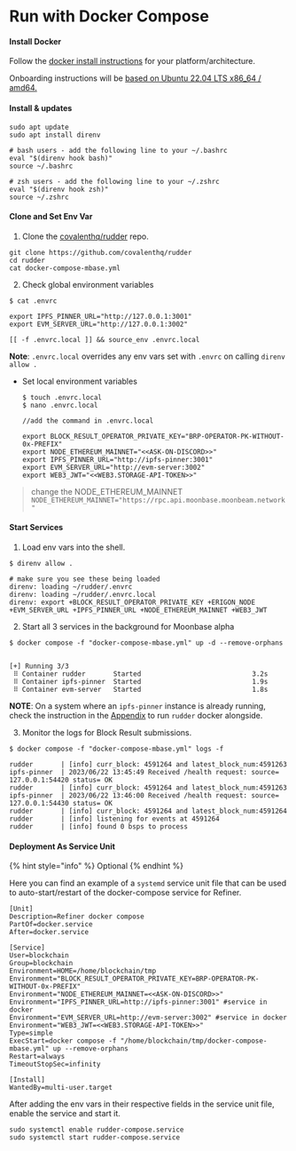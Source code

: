 # Run with Docker Compose

#### Install Docker <a href="#start-services" id="start-services"></a>

Follow the [docker install instructions](https://docs.docker.com/engine/install) for your platform/architecture.

Onboarding instructions will be [based on Ubuntu 22.04 LTS x86\_64 / amd64.](https://docs.docker.com/engine/install/ubuntu/)

#### Install & updates <a href="#start-services" id="start-services"></a>

```
sudo apt update
sudo apt install direnv

# bash users - add the following line to your ~/.bashrc
eval "$(direnv hook bash)"
source ~/.bashrc

# zsh users - add the following line to your ~/.zshrc
eval "$(direnv hook zsh)"
source ~/.zshrc
```

#### Clone and Set Env Var <a href="#clone-and-set-env-vars" id="clone-and-set-env-vars"></a>

1. Clone the [covalenthq/rudder](https://github.com/covalenthq/rudder) repo.

```
git clone https://github.com/covalenthq/rudder
cd rudder
cat docker-compose-mbase.yml
```

2. Check global environment variables

```
$ cat .envrc

export IPFS_PINNER_URL="http://127.0.0.1:3001"
export EVM_SERVER_URL="http://127.0.0.1:3002"

[[ -f .envrc.local ]] && source_env .envrc.local
```

**Note**: `.envrc.local` overrides any env vars set with `.envrc` on calling `direnv allow .`

*   Set local environment variables

    ```
    $ touch .envrc.local
    $ nano .envrc.local

    //add the command in .envrc.local

    export BLOCK_RESULT_OPERATOR_PRIVATE_KEY="BRP-OPERATOR-PK-WITHOUT-0x-PREFIX"
    export NODE_ETHEREUM_MAINNET="<<ASK-ON-DISCORD>>"
    export IPFS_PINNER_URL="http://ipfs-pinner:3001"
    export EVM_SERVER_URL="http://evm-server:3002"
    export WEB3_JWT="<<WEB3.STORAGE-API-TOKEN>>"
    ```



> change the NODE\_ETHEREUM\_MAINNET\
> `NODE_ETHEREUM_MAINNET="https://rpc.api.moonbase.moonbeam.network"`

#### Start Services <a href="#start-services" id="start-services"></a>

1. Load env vars into the shell.

```
$ direnv allow .

# make sure you see these being loaded
direnv: loading ~/rudder/.envrc
direnv: loading ~/rudder/.envrc.local
direnv: export +BLOCK_RESULT_OPERATOR_PRIVATE_KEY +ERIGON_NODE +EVM_SERVER_URL +IPFS_PINNER_URL +NODE_ETHEREUM_MAINNET +WEB3_JWT
```

2. Start all 3 services in the background for Moonbase alpha

```
$ docker compose -f "docker-compose-mbase.yml" up -d --remove-orphans


[+] Running 3/3
 ⠿ Container rudder       Started                            3.2s
 ⠿ Container ipfs-pinner  Started                            1.9s
 ⠿ Container evm-server   Started                            1.8s
```

**NOTE**: On a system where an `ipfs-pinner` instance is already running, check the instruction in the [Appendix](https://www.covalenthq.com/docs/cqt-network/operator-onboarding-refiner/#appendix) to run `rudder` docker alongside.

3. Monitor the logs for Block Result submissions.

```
$ docker compose -f "docker-compose-mbase.yml" logs -f

rudder       | [info] curr_block: 4591264 and latest_block_num:4591263
ipfs-pinner  | 2023/06/22 13:45:49 Received /health request: source= 127.0.0.1:54420 status= OK
rudder       | [info] curr_block: 4591264 and latest_block_num:4591263
ipfs-pinner  | 2023/06/22 13:46:00 Received /health request: source= 127.0.0.1:54430 status= OK
rudder       | [info] curr_block: 4591264 and latest_block_num:4591264
rudder       | [info] listening for events at 4591264
rudder       | [info] found 0 bsps to process
```

#### Deployment As Service Unit <a href="#deployment-as-service-unit" id="deployment-as-service-unit"></a>

{% hint style="info" %}
Optional&#x20;
{% endhint %}

Here you can find an example of a `systemd` service unit file that can be used to auto-start/restart of the docker-compose service for Refiner.

```
[Unit]
Description=Refiner docker compose
PartOf=docker.service
After=docker.service

[Service]
User=blockchain
Group=blockchain
Environment=HOME=/home/blockchain/tmp
Environment="BLOCK_RESULT_OPERATOR_PRIVATE_KEY=BRP-OPERATOR-PK-WITHOUT-0x-PREFIX"
Environment="NODE_ETHEREUM_MAINNET=<<ASK-ON-DISCORD>>"
Environment="IPFS_PINNER_URL=http://ipfs-pinner:3001" #service in docker
Environment="EVM_SERVER_URL=http://evm-server:3002" #service in docker
Environment="WEB3_JWT=<<WEB3.STORAGE-API-TOKEN>>"
Type=simple
ExecStart=docker compose -f "/home/blockchain/tmp/docker-compose-mbase.yml" up --remove-orphans
Restart=always
TimeoutStopSec=infinity

[Install]
WantedBy=multi-user.target
```

After adding the env vars in their respective fields in the service unit file, enable the service and start it.

```
sudo systemctl enable rudder-compose.service
sudo systemctl start rudder-compose.service
```
